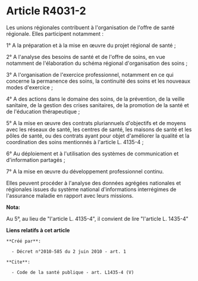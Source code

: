 # Article R4031-2

Les unions régionales contribuent à l'organisation de l'offre de santé régionale. Elles participent notamment : 

1° A la préparation et à la mise en œuvre du projet régional de santé ; 

2° A l'analyse des besoins de santé et de l'offre de soins, en vue notamment de l'élaboration du schéma régional
d'organisation des soins ; 

3° A l'organisation de l'exercice professionnel, notamment en ce qui concerne la permanence des soins, la continuité des
soins et les nouveaux modes d'exercice ; 

4° A des actions dans le domaine des soins, de la prévention, de la veille sanitaire, de la gestion des crises sanitaires, de
la promotion de la santé et de l'éducation thérapeutique ; 

5° A la mise en œuvre des contrats pluriannuels d'objectifs et de moyens avec les réseaux de santé, les centres de santé, les
maisons de santé et les pôles de santé, ou des contrats ayant pour objet d'améliorer la qualité et la coordination des soins
mentionnés à l'article L. 4135-4 ; 

6° Au déploiement et à l'utilisation des systèmes de communication et d'information partagés ; 

7° A la mise en œuvre du développement professionnel continu. 

Elles peuvent procéder à l'analyse des données agrégées nationales et régionales issues du système national d'informations
interrégimes de l'assurance maladie en rapport avec leurs missions.

**Nota:**

Au 5°, au lieu de "l'article L. 4135-4", il convient de lire "l'article L. 1435-4"

**Liens relatifs à cet article**

	**Créé par**:

	  - Décret n°2010-585 du 2 juin 2010 - art. 1

	**Cite**:

	  - Code de la santé publique - art. L1435-4 (V)
